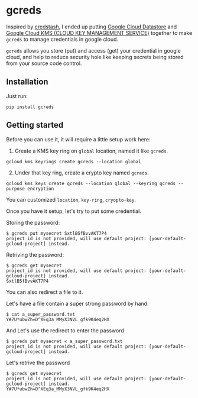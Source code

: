 # gcreds

Inspired by [credstash](https://github.com/fugue/credstash),  I ended up putting [Google Cloud Datastore](https://cloud.google.com/datastore/docs/concepts/overview) and [Google Cloud KMS (CLOUD KEY MANAGEMENT SERVICE)](https://cloud.google.com/kms/) together to make `gcreds` to manage credentials in google cloud.

`gcreds` allows you store (put) and access (get) your credential in google cloud, and help to reduce security hole like keeping secrets being stored from your source code control.

## Installation

Just run:

```
pip install gcreds
```

## Getting started

Before you can use it, it will require a little setup work here:

1. Greate a KMS key ring on `global` location, named it like `gcreds`.

```
gcloud kms keyrings create gcreds --location global
```

2. Under that key ring, create a crypto key named `gcreds`.

```
gcloud kms keys create gcreds --location global --keyring gcreds --purpose encryption
```


You can customized `location`, `key-ring`, `cryopto-key`.

Once you have it setup, let's try to put some credential.

Storing the password:

```
$ gcreds put mysecret SxtlB5fBvvAKT7P4
project_id is not provided, will use default project: [your-default-gcloud-project] instead.
```

Retriving the password:

```
$ gcreds get mysecret
project_id is not provided, will use default project: [your-default-gcloud-project] instead.
SxtlB5fBvvAKT7P4
```

You can also redirect a file to it.

Let's have a file contain a super strong password by hand.

```
$ cat a_super_password.txt
Y#7U*ubwZh=D^XEq3a_MMyX3NVL_gfk9K4eq2HX
```

And Let's use the redirect to enter the password

```
$ gcreds put mysecret < a_super_password.txt
project_id is not provided, will use default project: [your-default-gcloud-project] instead.

```

Let's retrive the password

```
$ gcreds get mysecret
project_id is not provided, will use default project: [your-default-gcloud-project] instead.
Y#7U*ubwZh=D^XEq3a_MMyX3NVL_gfk9K4eq2HX
```

